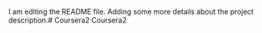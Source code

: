 
I am editing the README file. Adding some more details about the project description.# Coursera2
Coursera2
